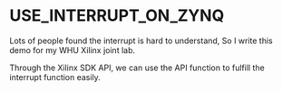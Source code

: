 USE_INTERRUPT_ON_ZYNQ
=====================

Lots of people found the interrupt is hard to understand, So I write this demo for my WHU Xilinx joint lab. 

Through the Xilinx SDK API, we can use the API function to fulfill the interrupt function easily.
